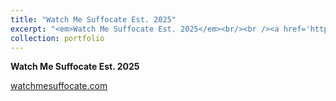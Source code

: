 ```yaml
---
title: "Watch Me Suffocate Est. 2025"
excerpt: "<em>Watch Me Suffocate Est. 2025</em><br/><br /><a href='https://official.watchmesuffocate.com/posts/watch-me-suffocate-est-2025/' target='_blank'><img src='/images/portfolio/watch_me_suffocate_est_2025.png'></a>"
collection: portfolio
---
```


**Watch Me Suffocate Est. 2025**

[watchmesuffocate.com](https://watchmesuffocate.com)